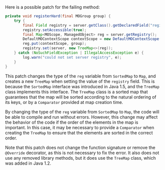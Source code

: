 Here is a possible patch for the failing method:

```java
private void registerHard(final MOGroup group) {
    try {
        final Field registry = server.getClass().getDeclaredField("registry");
        registry.setAccessible(true);
        final Map<MOScope, ManagedObject> reg = server.getRegistry();
        DefaultMOContextScope contextScope = new DefaultMOContextScope(new OctetString(""), group.getScope());
        reg.put(contextScope, group);
        registry.set(server, new TreeMap<>(reg));
    } catch (NoSuchFieldException | IllegalAccessException e) {
        log.warn("could not set server registry", e);
    }
}
```

This patch changes the type of the `reg` variable from `SortedMap` to `Map`, and creates a new `TreeMap` when setting the value of the `registry` field. This is because the `SortedMap` interface was introduced in Java 1.5, and the `TreeMap` class implements this interface. The `TreeMap` class is a sorted map that guarantees that the map will be sorted according to the natural ordering of its keys, or by a `Comparator` provided at map creation time.

By changing the type of the `reg` variable from `SortedMap` to `Map`, the code will be able to compile and run without errors. However, this change may affect the behavior of the code if the order of the elements in the map is important. In this case, it may be necessary to provide a `Comparator` when creating the `TreeMap` to ensure that the elements are sorted in the correct order.

Note that this patch does not change the function signature or remove the `@Override` decorator, as this is not necessary to fix the error. It also does not use any removed library methods, but it does use the `TreeMap` class, which was added in Java 1.2.